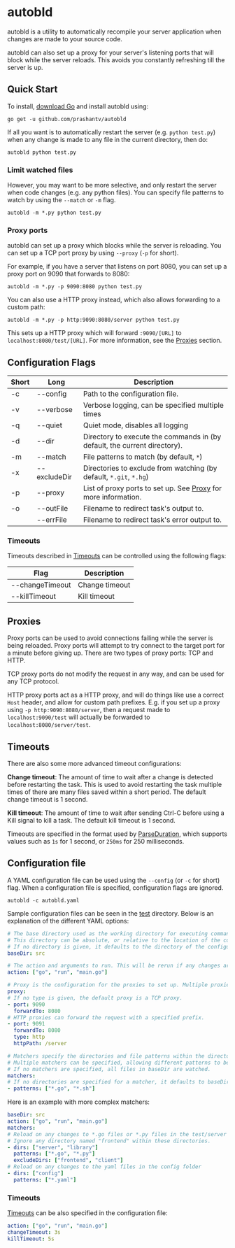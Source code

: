 # autobld
autobld is a utility to automatically recompile your server application when changes are made to your source code.

autobld can also set up a proxy for your server's listening ports that will block while the server reloads. This avoids you constantly refreshing till the server is up.

## Quick Start

To install, [download Go](https://golang.org/doc/install) and install autobld using:
```
go get -u github.com/prashantv/autobld
```

If all you want is to automatically restart the server (e.g. `python test.py`) when any change is made to any file in the current directory, then do:

```
autobld python test.py
```

### Limit watched files

However, you may want to be more selective, and only restart the server when code changes (e.g. any python files). You can specify file patterns to watch by using the `--match` or `-m` flag.
```
autobld -m *.py python test.py
```

### Proxy ports

autobld can set up a proxy which blocks while the server is reloading. You can set up a TCP port proxy by using `--proxy` (`-p` for short).

For example, if you have a server that listens on port 8080, you can set up a proxy port on 9090 that forwards to 8080:
```
autobld -m *.py -p 9090:8080 python test.py
```

You can also use a HTTP proxy instead, which also allows forwarding to a custom path:
```
autobld -m *.py -p http:9090:8080/server python test.py
```

This sets up a HTTP proxy which will forward `:9090/[URL]` to `localhost:8080/test/[URL]`. For more information, see the [Proxies](#proxies) section.

## Configuration Flags

Short | Long       | Description
---   | ---        | ---
-c     | --config     | Path to the configuration file.
-v     | --verbose    | Verbose logging, can be specified multiple times
-q     | --quiet      | Quiet mode, disables all logging
-d     | --dir        | Directory to execute the commands in (by default, the current directory).
-m     | --match      | File patterns to match (by default, `*`)
-x     | --excludeDir | Directories to exclude from watching (by default, `*.git`, `*.hg`)
-p     | --proxy      | List of proxy ports to set up. See [Proxy](#proxies) for more information.
-o     | --outFile    | Filename to redirect task's output to.
       | --errFile    | Filename to redirect task's error output to.

### Timeouts
Timeouts described in [Timeouts](#timeouts-1) can be controlled using the following flags:

Flag | Description
--- | ---
--changeTimeout | Change timeout
--killTimeout | Kill timeout

## Proxies

Proxy ports can be used to avoid connections failing while the server is being reloaded. Proxy ports will attempt to try connect to the target port for a minute before giving up. There are two types of proxy ports: TCP and HTTP.

TCP proxy ports do not modify the request in any way, and can be used for any TCP protocol.

HTTP proxy ports act as a HTTP proxy, and will do things like use a correct `Host` header, and allow for custom path prefixes. E.g. if you set up a proxy using `-p http:9090:8080/server`, then a request made to `localhost:9090/test` will actually be forwarded to `localhost:8080/server/test`.

## Timeouts
There are also some more advanced timeout configurations:

**Change timeout**: The amount of time to wait after a change is detected before restarting the task. This is used to avoid restarting the task multiple times of there are many files saved within a short period. The default change timeout is 1 second.

**Kill timeout**: The amount of time to wait after sending Ctrl-C before using a Kill signal to kill a task. The default kill timeout is 1 second.

Timeouts are specified in the format used by [ParseDuration](http://golang.org/pkg/time/#ParseDuration), which supports values such as `1s` for 1 second, or `250ms` for 250 milliseconds.


## Configuration file
A YAML configuration file can be used using the `--config` (or `-c` for short) flag. When a configuration file is specified, configuration flags are ignored.

`autobld -c autobld.yaml`

Sample configuration files can be seen in the [test](test) directory. Below is an explanation of the different YAML options:
```yaml
# The base directory used as the working directory for executing commands.
# This directory can be absolute, or relative to the location of the configuration file.
# If no directory is given, it defaults to the directory of the configuration file.
baseDir: src

# The action and arguments to run. This will be rerun if any changes are detected.
action: ["go", "run", "main.go"]

# Proxy is the configuration for the proxies to set up. Multiple proxies can be specified.
proxy:
# If no type is given, the default proxy is a TCP proxy.
- port: 9090
  forwardTo: 8080
# HTTP proxies can forward the request with a specified prefix.
- port: 9091
  forwardTo: 8080
  type: http
  httpPath: /server

# Matchers specify the directories and file patterns within the directory to watch for changes.
# Multiple matchers can be specified, allowing different patterns to be watched in different directories.
# If no matchers are specified, all files in baseDir are watched.
matchers:
# If no directories are specified for a matcher, it defaults to baseDir.
- patterns: ["*.go", "*.sh"]
```

Here is an example with more complex matchers:
```yaml
baseDir: src
action: ["go", "run", "main.go"]
matchers:
# Reload on any changes to *.go files or *.py files in the test/server and test/library directory.
# Ignore any directory named "frontend" within these directories.
- dirs: ["server", "library"]
  patterns: ["*.go", "*.py"]
  excludeDirs: ["frontend", "client"]
# Reload on any changes to the yaml files in the config folder
- dirs: ["config"]
  patterns: ["*.yaml"]
```

### Timeouts

[Timeouts](#timeouts-1) can be also specified in the configuration file:
```yaml
action: ["go", "run", "main.go"]
changeTimeout: 3s
killTimeout: 5s
```
